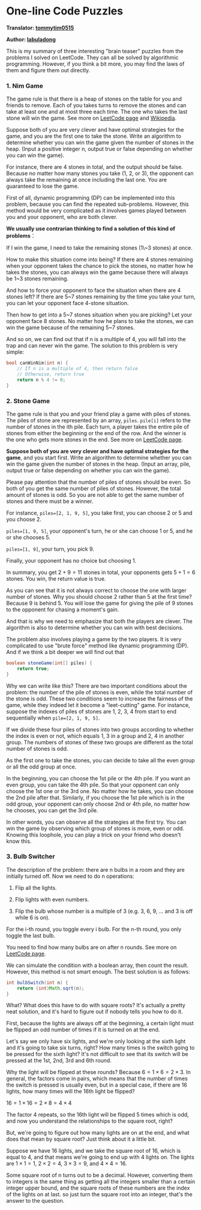 # One-line Code Puzzles

**Translator: [tommytim0515](https://github.com/tommytim0515)**

**Author: [labuladong](https://github.com/labuladong)**

This is my summary of three interesting "brain teaser" puzzles from the problems I solved on LeetCode. They can all be solved by algorithmic programming. However, if you think a bit more, you may find the laws of them and figure them out directly.

### 1. Nim Game

The game rule is that there is a heap of stones on the table for you and friends to remove. Each of you takes turns to remove the stones and can take at least one and at most three each time. The one who takes the last stone will win the game. See more on [LeetCode page](https://leetcode.com/problems/nim-game/) and [Wikipedia](https://en.wikipedia.org/wiki/Nim).

Suppose both of you are very clever and have optimal strategies for the game, and you are the first one to take the stone. Write an algorithm to determine whether you can win the game given the number of stones in the heap. (Input a positive integer n, output true or false depending on whether you can win the game).

For instance, there are 4 stones in total, and the output should be false. Because no matter how many stones you take (1, 2, or 3), the opponent can always take the remaining at once including the last one. You are guaranteed to lose the game.

First of all, dynamic programming (DP) can be implemented into this problem, because you can find the repeated sub-problems. However, this method would be very complicated as it involves games played between you and your opponent, who are both clever.

**We usually use contrarian thinking to find a solution of this kind of problems**：

If I win the game, I need to take the remaining stones (1\\~3 stones) at once.

How to make this situation come into being? If there are 4 stones remaining when your opponent takes the chance to pick the stones, no matter how he takes the stones, you can always win the game because there will always be 1\~3 stones remaining.

And how to force your opponent to face the situation when there are 4 stones left? If there are 5\~7 stones remaining by the time you take your turn, you can let your opponent face 4-stone situation.

Then how to get into a 5\~7 stones situation when you are picking? Let your opponent face 8 stones. No matter how he plans to take the stones, we can win the game because of the remaining 5\~7 stones.

And so on, we can find out that if n is a multiple of 4, you will fall into the trap and can never win the game. The solution to this problem is very simple:

```cpp
bool canWinNim(int n) {
    // If n is a multiple of 4, then return false
    // Otherwise, return true
    return n % 4 != 0;
}
```

### 2. Stone Game

The game rule is that you and your friend play a game with piles of stones. The piles of stone are represented by an array, ```piles```. ```pile[i]``` refers to the number of stones in the ith pile. Each turn, a player takes the entire pile of stones from either the beginning or the end of the row. And the winner is the one who gets more stones in the end. See more on [LeetCode page](https://leetcode.com/problems/stone-game/).

**Suppose both of you are very clever and have optimal strategies for the game**, and you start first. Write an algorithm to determine whether you can win the game given the number of stones in the heap. (Input an array, pile, output true or false depending on whether you can win the game).

Please pay attention that the number of piles of stones should be even. So both of you get the same number of piles of stones. However, the total amount of stones is odd. So you are not able to get the same number of stones and there must be a winner.

For instance, `piles=[2, 1, 9, 5]`, you take first, you can choose 2 or 5 and you choose 2.

`piles=[1, 9, 5]`, your opponent's turn, he or she can choose 1 or 5, and he or she chooses 5.

`piles=[1, 9]`, your turn, you pick 9.

Finally, your opponent has no choice but choosing 1.

In summary, you get $2 + 9 = 11$ stones in total, your opponents gets $5 + 1 = 6$ stones. You win, the return value is true. 

As you can see that it is not always correct to choose the one with larger number of stones. Why you should choose 2 rather than 5 at the first time? Because 9 is behind 5. You will lose the game for giving the pile of 9 stones to the opponent for chasing a moment's gain.

And that is why we need to emphasize that both the players are clever. The algorithm is also to determine whether you can win with best decisions.

The problem also involves playing a game by the two players. It is very complicated to use "brute force" method like dynamic programming (DP). And if we think a bit deeper we will find out that

```java
boolean stoneGame(int[] piles) {
    return true;
}
```

Why we can write like this? There are two important conditions about the problem: the number of the pile of stones is even, while the total number of the stone is odd. These two conditions seem to increase the fairness of the game, while they indeed let it become a "leet-cutting" game. For instance, suppose the indexes of piles of stones are 1, 2, 3, 4 from start to end sequentially when `pile=[2, 1, 9, 5]`.

If we divide these four piles of stones into two groups according to whether the index is even or not, which equals 1, 3 in a group and 2, 4 in another group. The numbers of stones of these two groups are different as the total number of stones is odd.

As the first one to take the stones, you can decide to take all the even group or all the odd group at once.

In the beginning, you can choose the 1st pile or the 4th pile. If you want an even group, you can take the 4th pile. So that your opponent can only choose the 1st one or the 3rd one. No matter how he takes, you can choose the 2nd pile after that. Similarly, if you choose the 1st pile which is in the odd group, your opponent can only choose 2nd or 4th pile, no matter how he chooses, you can get the 3rd pile.

In other words, you can observe all the strategies at the first try. You can win the game by observing which group of stones is more, even or odd. Knowing this loophole, you can play a trick on your friend who doesn't know this.

### 3. Bulb Switcher

The description of the problem: there are n bulbs in a room and they are initially turned off. Now we need to do n operations:

1. Flip all the lights.

2. Flip lights with even numbers.

3. Flip the bulb whose number is a multiple of 3 (e.g. 3, 6, 9, ... and 3 is off while 6 is on).

For the i-th round, you toggle every i bulb. For the n-th round, you only toggle the last bulb.

You need to find how many bulbs are on after n rounds. See more on [LeetCode page](https://leetcode.com/problems/bulb-switcher/).

We can simulate the condition with a boolean array, then count the result. However, this method is not smart enough. The best solution is as follows:

```java
int bulbSwitch(int n) {
    return (int)Math.sqrt(n);
}
```

What? What does this have to do with square roots? It's actually a pretty neat solution, and it's hard to figure out if nobody tells you how to do it.

First, because the lights are always off at the beginning, a certain light must be flipped an odd number of times if it is turned on at the end.

Let's say we only have six lights, and we're only looking at the sixth light and it's going to take six turns, right? How many times is the switch going to be pressed for the sixth light? It's not difficult to see that its switch will be pressed at the 1st, 2nd, 3rd and 6th round.

Why the light will be flipped at these rounds? Because $6=1\times6=2\times3$. In general, the factors come in pairs, which means that the number of times the switch is pressed is usually even, but in a special case, if there are 16 lights, how many times will the 16th light be flipped?

$16=1\times16=2\times8=4\times4$

The factor 4 repeats, so the 16th light will be flipped 5 times which is odd, and now you understand the relationships to the square root, right?

But, we're going to figure out how many lights are on at the end, and what does that mean by square root? Just think about it a little bit.

Suppose we have 16 lights, and we take the square root of 16, which is equal to 4, and that means we're going to end up with 4 lights on. The lights are $1\times1=1$, $2\times2=4$, $3\times3=9$, and $4\times4=16$.

Some square root of n turns out to be a decimal. However, converting them to integers is the same thing as getting all the integers smaller than a certain integer upper bound, and the square roots of these numbers are the index of the lights on at last. so just turn the square root into an integer, that's the answer to the question.

